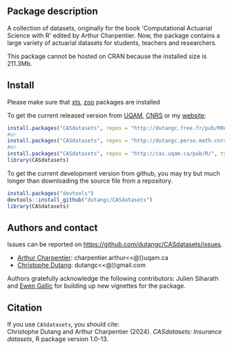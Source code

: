 
## Package description

A collection of datasets, originally for the book 'Computational
Actuarial Science with R' edited by Arthur Charpentier. Now, the package
contains a large variety of actuarial datasets for students, teachers
and researchers.

This package cannot be hosted on CRAN because the installed size is 211.3Mb. 

## Install

Please make sure that [xts](https://CRAN.R-project.org/package=xts),
[zoo](https://CRAN.R-project.org/package=zoo) packages are installed

To get the current released version from [UQAM](http://cas.uqam.ca/),
[CNRS](http://dutangc.perso.math.cnrs.fr/RRepository/) or my
[website](http://dutangc.free.fr/pub/RRepos/):

``` r
install.packages("CASdatasets", repos = "http://dutangc.free.fr/pub/RRepos/", type="source")
#or 
install.packages("CASdatasets", repos = "http://dutangc.perso.math.cnrs.fr/RRepository/", type="source")
#or
install.packages("CASdatasets", repos = "http://cas.uqam.ca/pub/R/", type="source")
library(CASdatasets)
```

To get the current development version from github, you may try but much
longer than downloading the source file from a repository.

``` r
install.packages("devtools")
devtools::install_github("dutangc/CASdatasets")
library(CASdatasets)
```

## Authors and contact

Issues can be reported on
<https://github.com/dutangc/CASdatasets/issues>.

-   [Arthur Charpentier](https://freakonometrics.github.io/):
    charpentier.arthur\<\<\@))uqam.ca
-   [Christophe Dutang](http://dutangc.free.fr/): dutangc\<\<\@))gmail.com

Authors gratefully acknowledge the following contributors: 
Julien Siharath and [Ewen Gallic](https://egallic.fr/) for
building up new vignettes for the package.

## Citation

If you use `CASdatasets`, you should cite: <br/> Christophe Dutang and
Arthur Charpentier (2024). *CASdatasets: Insurance datasets*, R package
version 1.0-13.
